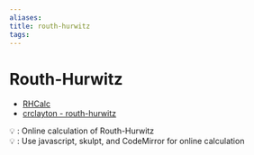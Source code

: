 ```yaml
---
aliases: 
title: routh-hurwitz
tags: 
---
```


# Routh-Hurwitz

- [RHCalc](https://www.muchen.ca/RHCalc/)
- [crclayton - routh-hurwitz](http://crclayton.com/projects/routhhurwitz/index.html)

💡 : Online calculation of Routh-Hurwitz  
💡 : Use javascript, skulpt, and CodeMirror for online calculation  
